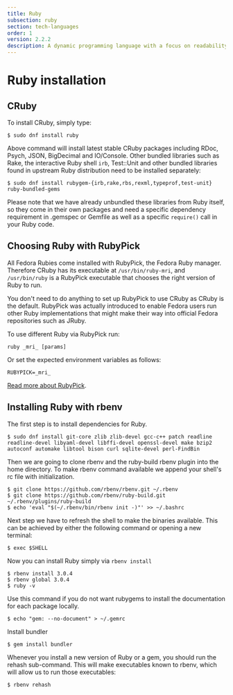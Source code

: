 ```yaml
---
title: Ruby
subsection: ruby
section: tech-languages
order: 1
version: 2.2.2
description: A dynamic programming language with a focus on readability, simplicity and productivity.
---
```


# Ruby installation

## CRuby

To install CRuby, simply type:

```
$ sudo dnf install ruby
```

Above command will install latest stable CRuby packages including RDoc, Psych, JSON, BigDecimal and IO/Console. Other bundled libraries such as Rake, the interactive Ruby shell `irb`, Test::Unit and other bundled libraries found in upstream Ruby distribution need to be installed separately:

```
$ sudo dnf install rubygem-{irb,rake,rbs,rexml,typeprof,test-unit} ruby-bundled-gems
```

Please note that we have already unbundled these libraries from Ruby itself, so they come in their own packages and need a specific dependency requirement in .gemspec or Gemfile as well as a specific `require()` call in your Ruby code.

## Choosing Ruby with RubyPick

All Fedora Rubies come installed with RubyPick, the Fedora Ruby manager. Therefore CRuby has its executable at `/usr/bin/ruby-mri`, and `/usr/bin/ruby` is a RubyPick executable that chooses the right version of Ruby to run.

You don't need to do anything to set up RubyPick to use CRuby as CRuby is the default. RubyPick was actually introduced to enable Fedora users run other Ruby implementations that might make their way into official Fedora repositories such as JRuby.

To use different Ruby via RubyPick run:

```
ruby _mri_ [params]
```

Or set the expected environment variables as follows:

```
RUBYPICK=_mri_
```

[Read more about RubyPick](https://github.com/fedora-ruby/rubypick).

## Installing Ruby with rbenv

The first step is to install dependencies for Ruby.

```console
$ sudo dnf install git-core zlib zlib-devel gcc-c++ patch readline readline-devel libyaml-devel libffi-devel openssl-devel make bzip2 autoconf automake libtool bison curl sqlite-devel perl-FindBin
```

Then we are going to clone rbenv and the ruby-build rbenv plugin into the home directory.
To make rbenv command available we append your shell's rc file with initialization.

```console
$ git clone https://github.com/rbenv/rbenv.git ~/.rbenv
$ git clone https://github.com/rbenv/ruby-build.git ~/.rbenv/plugins/ruby-build
$ echo 'eval "$(~/.rbenv/bin/rbenv init -)"' >> ~/.bashrc
```

Next step we have to refresh the shell to make the binaries available. This can be achieved
by either the following command or opening a new terminal:
```console
$ exec $SHELL
```

Now you can install Ruby simply via `rbenv install`
```console
$ rbenv install 3.0.4
$ rbenv global 3.0.4
$ ruby -v
```

Use this command if you do not want rubygems to install the documentation for each package locally.

```console
$ echo "gem: --no-document" > ~/.gemrc
```

Install bundler

```console
$ gem install bundler
```

Whenever you install a new version of Ruby or a gem, you should run the rehash sub-command. This will make executables known to rbenv, which will allow us to run those executables:

```console
$ rbenv rehash
``` 
